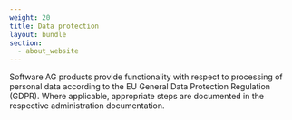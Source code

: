 ```yaml
---
weight: 20
title: Data protection
layout: bundle
section:
  - about_website
---
```


Software AG products provide functionality with respect to processing of personal data according to the EU General Data Protection Regulation (GDPR). Where applicable, appropriate steps are documented in the respective administration documentation.
